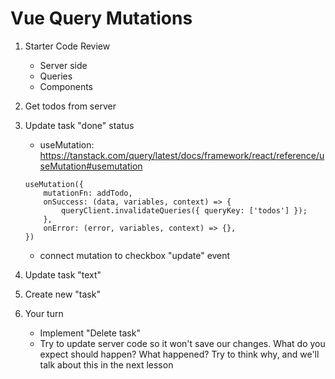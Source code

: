 # Vue Query Mutations

1. Starter Code Review
    - Server side
    - Queries
    - Components

2. Get todos from server

3. Update task "done" status
    - useMutation: https://tanstack.com/query/latest/docs/framework/react/reference/useMutation#usemutation

    ```
    useMutation({
        mutationFn: addTodo,
        onSuccess: (data, variables, context) => {
            queryClient.invalidateQueries({ queryKey: ['todos'] });
        },
        onError: (error, variables, context) => {},
    })
    ```
    - connect mutation to checkbox "update" event

4. Update task "text"

5. Create new "task"

6. Your turn
    - Implement "Delete task"
    - Try to update server code so it won't save our changes.
      What do you expect should happen? What happened?
      Try to think why, and we'll talk about this in the next lesson
      